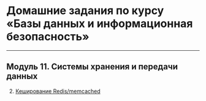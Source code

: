 # Домашние задания по курсу «Базы данных и информационная безопасность»

---

## Модуль 11. Системы хранения и передачи данных

 2. [Кеширование Redis/memcached](https://github.com/AstaKrom/sdb-homeworks/blob/main/2)
